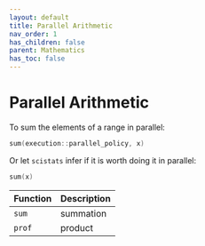 ```yaml
---
layout: default
title: Parallel Arithmetic
nav_order: 1
has_children: false
parent: Mathematics
has_toc: false
---
```

# Parallel Arithmetic

To sum the elements of a range in parallel:

```cpp
sum(execution::parallel_policy, x)
```

Or let `scistats` infer if it is worth doing it in parallel:

```cpp
sum(x)
```

|   Function        |   Description     | 
|-------------------|-------------------|
| `sum`              | summation        |
| `prof`         | product     |





<!-- Generated with mdsplit: https://github.com/alandefreitas/mdsplit -->
